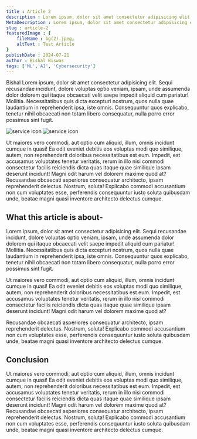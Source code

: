 ```yaml
---
title : Article 2
description : Lorem ipsum, dolor sit amet consectetur adipisicing elit. Sequi recusandae incidunt  dolore voluptas optio veniam, ipsam, unde assumenda d Lorem ipsum, dolor sit amet consectetur adipisicing elit. Sequi recusandae incidunt  dolore voluptas optio veniam, ipsam, unde assumenda d
MetaDescription : Lorem ipsum, dolor sit amet consectetur adipisicing elit. Sequi recusandae incidunt  dolore voluptas optio veniam, ipsam, unde assumenda d
slug : article-2
featuredImage : {
    fileName : bg(2).jpeg,
    altText : Test Article
}
publishDate : 2024-07-21
author : Bishal Biswas
tags: ['ML','AI', 'Cybersecurity']
---
```

Bishal
Lorem ipsum, dolor sit amet consectetur adipisicing elit. Sequi recusandae incidunt, dolore voluptas optio veniam, ipsam, unde assumenda dolor dolorem qui itaque obcaecati velit saepe impedit aliquid cum pariatur! Mollitia.
Necessitatibus quis dicta excepturi nostrum, quos nulla quae laudantium in reprehenderit ipsa, iste omnis. Consequuntur quos explicabo, tenetur nihil obcaecati non totam libero consequatur, nulla porro error possimus sint fugit.

<div class="flex gap-3 justify-center items-center my-4">
<img src="/assets/images/_310943c1-e12e-45a4-8053-f74c449ad62f.jpeg" alt="service icon" class="relative transition-all ease-in-out z-[1] size-[300px] hover:shadow-lg hover:scale-105 rounded-md">
<img src="/assets/images/404.png" alt="service icon" class="relative transition-all ease-in-out z-[1] size-[300px] hover:shadow-lg hover:scale-105 rounded-md">
</div>

Ut maiores vero commodi, aut optio cum aliquid, illum, omnis incidunt cumque in quasi! Ea odit eveniet debitis eos voluptas modi quo similique, autem, non reprehenderit doloribus necessitatibus est eum.
Impedit, est accusamus voluptates tenetur veritatis, rerum in illo nisi commodi consectetur facilis reiciendis dicta quas itaque quae similique ipsam deserunt incidunt! Magni odit harum vel dolorem maxime quod at?
Recusandae obcaecati asperiores consequatur architecto, ipsam reprehenderit delectus. Nostrum, soluta! Explicabo commodi accusantium non cum voluptates esse, perferendis consequuntur iusto soluta quibusdam unde, beatae magni quasi inventore architecto delectus cumque.

## What this article is about-

Lorem ipsum, dolor sit amet consectetur adipisicing elit. Sequi recusandae incidunt, dolore voluptas optio veniam, ipsam, unde assumenda dolor dolorem qui itaque obcaecati velit saepe impedit aliquid cum pariatur! Mollitia.
Necessitatibus quis dicta excepturi nostrum, quos nulla quae laudantium in reprehenderit ipsa, iste omnis. Consequuntur quos explicabo, tenetur nihil obcaecati non totam libero consequatur, nulla porro error possimus sint fugit.

Ut maiores vero commodi, aut optio cum aliquid, illum, omnis incidunt cumque in quasi! Ea odit eveniet debitis eos voluptas modi quo similique, autem, non reprehenderit doloribus necessitatibus est eum.
Impedit, est accusamus voluptates tenetur veritatis, rerum in illo nisi commodi consectetur facilis reiciendis dicta quas itaque quae similique ipsam deserunt incidunt! Magni odit harum vel dolorem maxime quod at?

Recusandae obcaecati asperiores consequatur architecto, ipsam reprehenderit delectus. Nostrum, soluta! Explicabo commodi accusantium non cum voluptates esse, perferendis consequuntur iusto soluta quibusdam unde, beatae magni quasi inventore architecto delectus cumque.

## Conclusion
Ut maiores vero commodi, aut optio cum aliquid, illum, omnis incidunt cumque in quasi! Ea odit eveniet debitis eos voluptas modi quo similique, autem, non reprehenderit doloribus necessitatibus est eum.
Impedit, est accusamus voluptates tenetur veritatis, rerum in illo nisi commodi consectetur facilis reiciendis dicta quas itaque quae similique ipsam deserunt incidunt! Magni odit harum vel dolorem maxime quod at?
Recusandae obcaecati asperiores consequatur architecto, ipsam reprehenderit delectus. Nostrum, soluta! Explicabo commodi accusantium non cum voluptates esse, perferendis consequuntur iusto soluta quibusdam unde, beatae magni quasi inventore architecto delectus cumque.